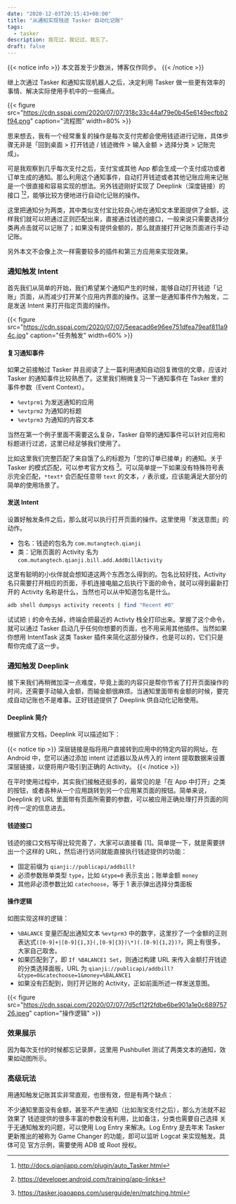 ```yaml
---
date: "2020-12-03T20:15:43+08:00"
title: "从通知实现钱迹 Tasker 自动化记账"
tags:
  - tasker
description: 我花过，我记过，我忘了。
draft: false
---
```


{{< notice info >}}
本文首发于少数派，博客仅作同步。
{{< /notice >}}

继上次通过 Tasker 和通知实现机器人之后，决定利用 Tasker 做一些更有效率的事情、解决实际使用手机中的一些痛点。

{{< figure src="https://cdn.sspai.com/2020/07/07/318c33c44af79e0b45e6149ecfbb2f94.png" caption="流程图" width=80% >}}

思来想去，我有一个经常重复的操作是每次支付完都会使用钱迹进行记账，具体步骤无非是「回到桌面 > 打开钱迹 / 钱迹微件 > 输入金额 > 选择分类 > 记账完成」。

可是我观察到几乎每次支付之后，支付宝或其他 App 都会生成一个支付成功或者订单生成的通知。那么利用这个通知事件，自动打开钱迹或者其他记账应用来记账是一个很直接和容易实现的想法。另外钱迹刚好实现了 Deeplink（深度链接）的接口 [^1][^2]，能够比较方便地进行自动化记账的操作。

这里把通知分为两类，其中类似支付宝比较良心地在通知文本里面提供了金额，这样我们就可以把通过正则匹配出来，直接通过钱迹的接口，一般来说只需要选择分类再点击就可以记账了；如果没有提供金额的，那么就直接打开记账页面进行手动记账。

另外本文不会像上次一样需要较多的插件和第三方应用来实现效果。

### 通知触发 Intent

首先我们从简单的开始，我们希望某个通知产生的时候，能够自动打开钱迹「记账」页面，从而减少打开某个应用内界面的操作。这里一是通知事件作为触发，二是发送 Intent 来打开指定页面的操作。

{{< figure src="https://cdn.sspai.com/2020/07/07/5eeacad6e96ee751dfea79eaf811a94c.jpg" caption="任务触发" width=60% >}}

#### 复习通知事件

如果之前接触过 Tasker 并且阅读了上一篇利用通知自动回复微信的文章，应该对 Tasker 的通知事件比较熟悉了。这里我们稍微复习一下通知事件在 Tasker 里的事件参数（Event Context）。

- `%evtprm1` 为发送通知的应用
- `%evtprm2` 为通知的标题
- `%evtprm3` 为通知的内容文本

当然在第一个例子里面不需要这么复杂，Tasker 自带的通知事件可以针对应用和标题进行过滤，这里已经足够我们使用了。

比如这里我们完整匹配了来自饿了么的标题为「您的订单已接单」的通知。关于 Tasker 的模式匹配，可以参考官方文档 [^3]。可以简单提一下如果没有特殊符号表示完全匹配，`*text*` 会匹配任意带 `text` 的文本，`/` 表示或，应该能满足大部分的简单的使用场景了。

#### 发送 Intent

设置好触发条件之后，那么就可以执行打开页面的操作。这里使用「发送意图」的动作。

- 包名：钱迹的包名为 `com.mutangtech.qianji`
- 类：记账页面的 Activity 名为 `com.mutangtech.qianji.bill.add.AddBillActivity`

这里有聪明的小伙伴就会想知道这两个东西怎么得到的。包名比较好找，Activity 名只需要打开相应的页面，手机连接电脑之后执行下面的命令，就可以得到最新打开的 Activity 名称是什么，当然也可以从中知道包名是什么。

```bash
adb shell dumpsys activity recents | find "Recent #0"
```

试试把 `|` 的命令去掉，终端会把最近的 Activty 栈全打印出来。掌握了这个命令，就可以通过 Tasker 启动几乎任何你想要的页面，也不用采用其他插件。当然如果你想用 IntentTask 这类 Tasker 插件来简化这部分操作，也是可以的，它们只是帮你完成了这一步。

### 通知触发 Deeplink

接下来我们再稍微加深一点难度，毕竟上面的内容只是帮你节省了打开页面操作的时间，还需要手动输入金额，而输金额很麻烦。当通知里面带有金额的时候，要完成自动记账也不是难事。正好钱迹提供了 Deeplink 供自动化记账使用。

#### Deeplink 简介

根据官方文档，Deeplink 可以描述如下：

{{< notice tip >}}
深层链接是指将用户直接转到应用中的特定内容的网址。在 Android 中，您可以通过添加 intent 过滤器以及从传入的 intent 提取数据来设置深层链接，以便将用户吸引到正确的 Activity。
{{< /notice >}}

在平时使用过程中，其实我们接触还挺多的，最常见的是「在 App 中打开」之类的按钮，或者各种从一个应用跳转到另一个应用某页面的按钮。简单来说，Deeplink 的 URL 里面带有页面所需要的参数，可以被应用正确处理打开页面的同时传一定的信息进去。

#### 钱迹接口

钱迹的接口文档写得比较完善了，大家可以直接看 [1]。简单提一下，就是需要拼出一个这样的 URL，然后进行访问就能直接执行钱迹提供的功能：

- 固定前缀为 `qianji://publicapi/addbill?`
- 必须参数账单类型 `type`，比如 `&type=0` 表示支出；账单金额 `money`
- 其他非必须参数比如 `catechoose`，等于 1 表示弹出选择分类面板

#### 操作逻辑

如图实现这样的逻辑：

- `%BALANCE` 变量匹配出通知文本 `%evtprm3` 中的数字，这里抄了一个金额的正则表达式`([0-9]+|[0-9]{1,3}(,[0-9]{3})\*)(.[0-9]{1,2})?`，网上有很多，大家自己取舍。
- 如果匹配到了，即 `If %BALANCE1 Set`，则通过构建 URL 来传入金额打开钱迹的分类选择面板，URL 为 `qianji://publicapi/addbill?&type=0&catechoose=1&money=%BALANCE1`
- 如果没有匹配到，则打开记账的 Activity，正如前面所述一样发送意图。

{{< figure src="https://cdn.sspai.com/2020/07/07/7d5cf12f2fdbe6be901a1e0c68975726.jpeg" caption="操作逻辑" >}}


### 效果展示

因为每次支付的时候都忘记录屏，这里用 Pushbullet 测试了两类文本的通知，效果如动图所示。

### 高级玩法

用通知触发记账其实非常直观，也很有效，但是有两个缺点：

不少通知里面没有金额，甚至不产生通知（比如淘宝支付之后），那么方法就不起效果了
钱迹提供的很多丰富的参数没有利用，比如备注，分类也需要自己选择
关于无通知触发的问题，可以使用 Log Entry 来解决。Log Entry 是去年末 Tasker 更新推出的被称为 Game Changer 的功能，即可以监听 Logcat 来实现触发。具体可见 官方示例，需要使用 ADB 或 Root 授权。


[^1]: http://docs.qianjiapp.com/plugin/auto_Tasker.html
[^2]: https://developer.android.com/training/app-links
[^3]: https://tasker.joaoapps.com/userguide/en/matching.html
